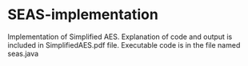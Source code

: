 # SEAS-implementation
Implementation of Simplified AES.
Explanation of code and output is included in SimplifiedAES.pdf file. Executable code is in the file named seas.java
